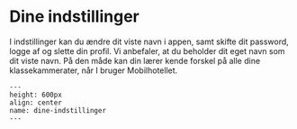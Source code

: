 
# Dine indstillinger

I indstillinger kan du ændre dit viste navn i appen, samt skifte dit password, logge af og slette din profil. Vi anbefaler, at du beholder dit eget navn som dit viste navn. På den måde kan din lærer kende forskel på alle dine klassekammerater, når I bruger Mobilhotellet.


```{figure} dine-indstillinger.png
---
height: 600px
align: center
name: dine-indstillinger
---
```